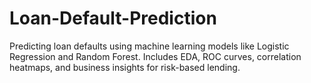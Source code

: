 # Loan-Default-Prediction
Predicting loan defaults using machine learning models like Logistic Regression and Random Forest. Includes EDA, ROC curves, correlation heatmaps, and business insights for risk-based lending.

